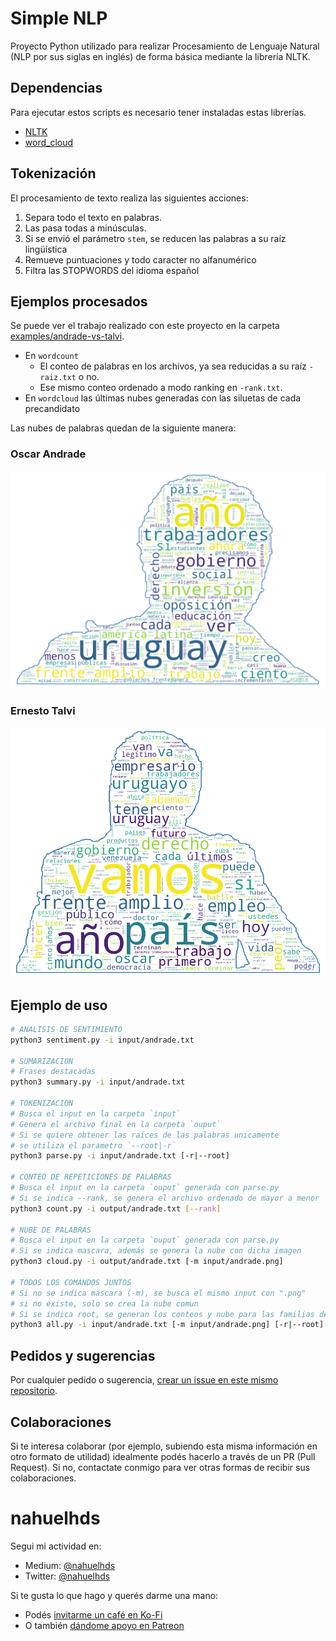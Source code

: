 # Simple NLP

Proyecto Python utilizado para realizar Procesamiento de Lenguaje Natural (NLP por sus siglas en inglés) de forma básica mediante la librería NLTK.

## Dependencias

Para ejecutar estos scripts es necesario tener instaladas estas librerías.

- [NLTK](https://www.nltk.org/install.html)
- [word_cloud](https://amueller.github.io/word_cloud/)

## Tokenización

El procesamiento de texto realiza las siguientes acciones:

1. Separa todo el texto en palabras.
1. Las pasa todas a minúsculas.
1. Si se envió el parámetro `stem`, se reducen las palabras a su raíz lingüística
1. Remueve puntuaciones y todo caracter no alfanumérico
1. Filtra las STOPWORDS del idioma español

## Ejemplos procesados

Se puede ver el trabajo realizado con este proyecto en la carpeta [examples/andrade-vs-talvi](./examples/andrade-vs-talvi).

- En `wordcount`
  - El conteo de palabras en los archivos, ya sea reducidas a su raíz `-raiz.txt` o no.
  - Ese mismo conteo ordenado a modo ranking en `-rank.txt`.
- En `wordcloud` las últimas nubes generadas con las siluetas de cada precandidato

Las nubes de palabras quedan de la siguiente manera:

### Oscar Andrade

![Nube de palabras de Óscar Andrade](./examples/andrade-vs-talvi/wordcloud/andrade.png)

### Ernesto Talvi

![Nube de palabras de Ernesto Talvi](./examples/andrade-vs-talvi/wordcloud/talvi.png)

## Ejemplo de uso

```bash
# ANALISIS DE SENTIMIENTO
python3 sentiment.py -i input/andrade.txt

# SUMARIZACION
# Frases destacadas
python3 summary.py -i input/andrade.txt

# TOKENIZACION
# Busca el input en la carpeta `input`
# Genera el archivo final en la carpeta `ouput`
# Si se quiere obtener las raíces de las palabras unicamente
# se utiliza el parametro `--root|-r`
python3 parse.py -i input/andrade.txt [-r|--root]

# CONTEO DE REPETICIONES DE PALABRAS
# Busca el input en la carpeta `ouput` generada con parse.py
# Si se indica --rank, se genera el archivo ordenado de mayor a menor
python3 count.py -i output/andrade.txt [--rank]

# NUBE DE PALABRAS
# Busca el input en la carpeta `ouput` generada con parse.py
# Si se indica mascara, además se genera la nube con dicha imagen
python3 cloud.py -i output/andrade.txt [-m input/andrade.png]

# TODOS LOS COMANDOS JUNTOS
# Si no se indica mascara (-m), se busca el mismo input con ".png"
# si no existe, solo se crea la nube comun
# Si se indica root, se generan los conteos y nube para las familias de palabras
python3 all.py -i input/andrade.txt [-m input/andrade.png] [-r|--root]
```

## Pedidos y sugerencias

Por cualquier pedido o sugerencia, [crear un issue en este mismo repositorio](https://github.com/nahuelhds/votaciones-diputados-argentina/issues/new).

## Colaboraciones

Si te interesa colaborar (por ejemplo, subiendo esta misma información en otro formato de utilidad) idealmente podés hacerlo a través de un PR (Pull Request). Si no, contactate conmigo para ver otras formas de recibir sus colaboraciones.

# nahuelhds

Segui mi actividad en:

- Medium: [@nahuelhds](http://medium.com/@nahuelhds)
- Twitter: [@nahuelhds](https://twitter.com/nahuelhds)

Si te gusta lo que hago y querés darme una mano:

- Podés [invitarme un café en Ko-Fi](https://ko-fi.com/nahuelhds)
- O también [dándome apoyo en Patreon](https://www.patreon.com/nahuelhds)
